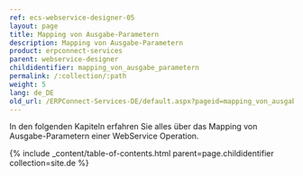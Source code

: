 ```yaml
---
ref: ecs-webservice-designer-05
layout: page
title: Mapping von Ausgabe-Parametern
description: Mapping von Ausgabe-Parametern
product: erpconnect-services
parent: webservice-designer
childidentifier: mapping_von_ausgabe_parametern
permalink: /:collection/:path
weight: 5
lang: de_DE
old_url: /ERPConnect-Services-DE/default.aspx?pageid=mapping_von_ausgabe_parametern
---
```


In den folgenden Kapiteln erfahren Sie alles über das Mapping von Ausgabe-Parametern einer WebService Operation.

{% include _content/table-of-contents.html parent=page.childidentifier collection=site.de %}